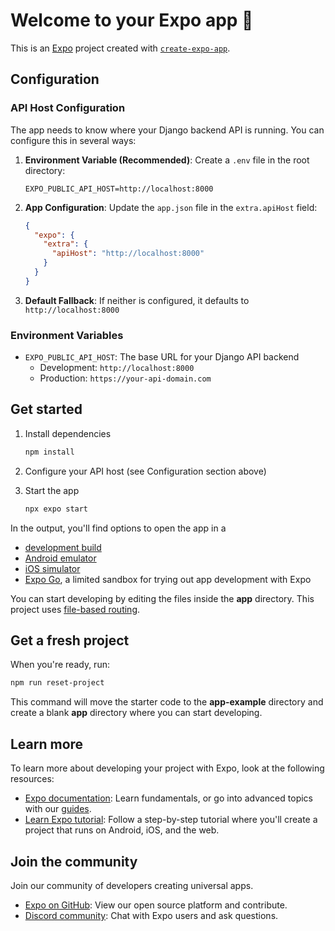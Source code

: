 # Welcome to your Expo app 👋

This is an [Expo](https://expo.dev) project created with [`create-expo-app`](https://www.npmjs.com/package/create-expo-app).

## Configuration

### API Host Configuration

The app needs to know where your Django backend API is running. You can configure this in several ways:

1. **Environment Variable (Recommended)**: Create a `.env` file in the root directory:
   ```
   EXPO_PUBLIC_API_HOST=http://localhost:8000
   ```

2. **App Configuration**: Update the `app.json` file in the `extra.apiHost` field:
   ```json
   {
     "expo": {
       "extra": {
         "apiHost": "http://localhost:8000"
       }
     }
   }
   ```

3. **Default Fallback**: If neither is configured, it defaults to `http://localhost:8000`

### Environment Variables

- `EXPO_PUBLIC_API_HOST`: The base URL for your Django API backend
  - Development: `http://localhost:8000`
  - Production: `https://your-api-domain.com`

## Get started

1. Install dependencies

   ```bash
   npm install
   ```

2. Configure your API host (see Configuration section above)

3. Start the app

   ```bash
   npx expo start
   ```

In the output, you'll find options to open the app in a

- [development build](https://docs.expo.dev/develop/development-builds/introduction/)
- [Android emulator](https://docs.expo.dev/workflow/android-studio-emulator/)
- [iOS simulator](https://docs.expo.dev/workflow/ios-simulator/)
- [Expo Go](https://expo.dev/go), a limited sandbox for trying out app development with Expo

You can start developing by editing the files inside the **app** directory. This project uses [file-based routing](https://docs.expo.dev/router/introduction).

## Get a fresh project

When you're ready, run:

```bash
npm run reset-project
```

This command will move the starter code to the **app-example** directory and create a blank **app** directory where you can start developing.

## Learn more

To learn more about developing your project with Expo, look at the following resources:

- [Expo documentation](https://docs.expo.dev/): Learn fundamentals, or go into advanced topics with our [guides](https://docs.expo.dev/guides).
- [Learn Expo tutorial](https://docs.expo.dev/tutorial/introduction/): Follow a step-by-step tutorial where you'll create a project that runs on Android, iOS, and the web.

## Join the community

Join our community of developers creating universal apps.

- [Expo on GitHub](https://github.com/expo/expo): View our open source platform and contribute.
- [Discord community](https://chat.expo.dev): Chat with Expo users and ask questions.
